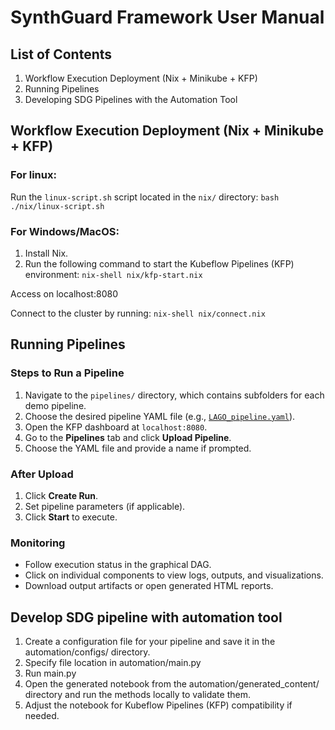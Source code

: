 # SynthGuard Framework User Manual

## List of Contents

1. Workflow Execution Deployment (Nix + Minikube + KFP)
2. Running Pipelines
3. Developing SDG Pipelines with the Automation Tool

## Workflow Execution Deployment (Nix + Minikube + KFP)

### For linux:
Run the `linux-script.sh` script located in the `nix/` directory:
```bash ./nix/linux-script.sh```

### For Windows/MacOS:
1. Install Nix.
2. Run the following command to start the Kubeflow Pipelines (KFP) environment:
```nix-shell nix/kfp-start.nix```

Access on localhost:8080

Connect to the cluster by running:
```nix-shell nix/connect.nix```

## Running Pipelines

### Steps to Run a Pipeline

1. Navigate to the `pipelines/` directory, which contains subfolders for each demo pipeline.
2. Choose the desired pipeline YAML file (e.g., [`LAGO_pipeline.yaml`](pipelines/LAGO/LAGO_pipeline.yaml)).
3. Open the KFP dashboard at `localhost:8080`.
4. Go to the **Pipelines** tab and click **Upload Pipeline**.
5. Choose the YAML file and provide a name if prompted.

### After Upload

1. Click **Create Run**.
2. Set pipeline parameters (if applicable).
3. Click **Start** to execute.

### Monitoring

- Follow execution status in the graphical DAG.
- Click on individual components to view logs, outputs, and visualizations.
- Download output artifacts or open generated HTML reports.

## Develop SDG pipeline with automation tool

1. Create a configuration file for your pipeline and save it in the automation/configs/ directory.
2. Specify file location in automation/main.py
3. Run main.py
4. Open the generated notebook from the automation/generated_content/ directory and run the methods locally to validate them.
5. Adjust the notebook for Kubeflow Pipelines (KFP) compatibility if needed.
